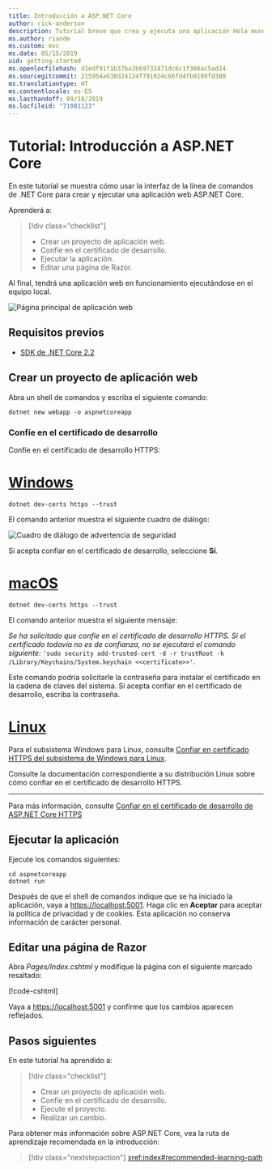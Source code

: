 ```yaml
---
title: Introducción a ASP.NET Core
author: rick-anderson
description: Tutorial breve que crea y ejecuta una aplicación Hola mundo básica mediante ASP.NET Core.
ms.author: riande
ms.custom: mvc
ms.date: 05/15/2019
uid: getting-started
ms.openlocfilehash: d1edf91f1b37ba2b69732471dc6c1f306ac5ad24
ms.sourcegitcommit: 215954a638d24124f791024c66fd4fb9109fd380
ms.translationtype: HT
ms.contentlocale: es-ES
ms.lasthandoff: 09/18/2019
ms.locfileid: "71081123"
---
```

# <a name="tutorial-get-started-with-aspnet-core"></a>Tutorial: Introducción a ASP.NET Core

En este tutorial se muestra cómo usar la interfaz de la línea de comandos de .NET Core para crear y ejecutar una aplicación web ASP.NET Core.

Aprenderá a:

> [!div class="checklist"]
> * Crear un proyecto de aplicación web.
> * Confíe en el certificado de desarrollo.
> * Ejecutar la aplicación.
> * Editar una página de Razor.

Al final, tendrá una aplicación web en funcionamiento ejecutándose en el equipo local.

![Página principal de aplicación web](_static/home-page.png)

## <a name="prerequisites"></a>Requisitos previos

* [SDK de .NET Core 2.2](https://www.microsoft.com/net/download/all)

## <a name="create-a-web-app-project"></a>Crear un proyecto de aplicación web

Abra un shell de comandos y escriba el siguiente comando:

```dotnetcli
dotnet new webapp -o aspnetcoreapp
```

### <a name="trust-the-development-certificate"></a>Confíe en el certificado de desarrollo

Confíe en el certificado de desarrollo HTTPS:

# <a name="windowstabwindows"></a>[Windows](#tab/windows)

```dotnetcli
dotnet dev-certs https --trust
```

El comando anterior muestra el siguiente cuadro de diálogo:

![Cuadro de diálogo de advertencia de seguridad](~/getting-started/_static/cert.png)

Si acepta confiar en el certificado de desarrollo, seleccione **Sí**.

# <a name="macostabmacos"></a>[macOS](#tab/macos)

```dotnetcli
dotnet dev-certs https --trust
```

El comando anterior muestra el siguiente mensaje:

*Se ha solicitado que confíe en el certificado de desarrollo HTTPS. Si el certificado todavía no es de confianza, no se ejecutará el comando siguiente:* `'sudo security add-trusted-cert -d -r trustRoot -k /Library/Keychains/System.keychain <<certificate>>'`.

Este comando podría solicitarle la contraseña para instalar el certificado en la cadena de claves del sistema. Si acepta confiar en el certificado de desarrollo, escriba la contraseña.

# <a name="linuxtablinux"></a>[Linux](#tab/linux)

Para el subsistema Windows para Linux, consulte [Confiar en certificado HTTPS del subsistema de Windows para Linux](xref:security/enforcing-ssl#wsl).

Consulte la documentación correspondiente a su distribución Linux sobre cómo confiar en el certificado de desarrollo HTTPS.

---

Para más información, consulte [Confiar en el certificado de desarrollo de ASP.NET Core HTTPS ](xref:security/enforcing-ssl#trust-the-aspnet-core-https-development-certificate-on-windows-and-macos)

## <a name="run-the-app"></a>Ejecutar la aplicación

Ejecute los comandos siguientes:

```dotnetcli
cd aspnetcoreapp
dotnet run
```

Después de que el shell de comandos indique que se ha iniciado la aplicación, vaya a [https://localhost:5001](https://localhost:5001). Haga clic en **Aceptar** para aceptar la política de privacidad y de cookies. Esta aplicación no conserva información de carácter personal.

## <a name="edit-a-razor-page"></a>Editar una página de Razor

Abra *Pages/Index.cshtml* y modifique la página con el siguiente marcado resaltado:

[!code-cshtml[](sample/index.cshtml?highlight=9)]

Vaya a [https://localhost:5001](https://localhost:5001) y confirme que los cambios aparecen reflejados.

## <a name="next-steps"></a>Pasos siguientes

En este tutorial ha aprendido a:

> [!div class="checklist"]
> * Crear un proyecto de aplicación web.
> * Confíe en el certificado de desarrollo.
> * Ejecute el proyecto.
> * Realizar un cambio.

Para obtener más información sobre ASP.NET Core, vea la ruta de aprendizaje recomendada en la introducción:

> [!div class="nextstepaction"]
> <xref:index#recommended-learning-path>
